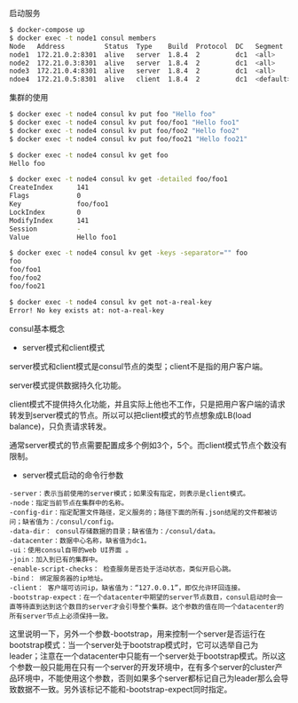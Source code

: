 
启动服务


```bash
$ docker-compose up
$ docker exec -t node1 consul members
Node   Address          Status  Type    Build  Protocol  DC   Segment
node1  172.21.0.2:8301  alive   server  1.8.4  2         dc1  <all>
node2  172.21.0.3:8301  alive   server  1.8.4  2         dc1  <all>
node3  172.21.0.4:8301  alive   server  1.8.4  2         dc1  <all>
ndoe4  172.21.0.5:8301  alive   client  1.8.4  2         dc1  <default>
```

集群的使用


```bash
$ docker exec -t node4 consul kv put foo "Hello foo"
$ docker exec -t node4 consul kv put foo/foo1 "Hello foo1"
$ docker exec -t node4 consul kv put foo/foo2 "Hello foo2"
$ docker exec -t node4 consul kv put foo/foo21 "Hello foo21"

$ docker exec -t node4 consul kv get foo
Hello foo

$ docker exec -t node4 consul kv get -detailed foo/foo1
CreateIndex      141
Flags            0
Key              foo/foo1
LockIndex        0
ModifyIndex      141
Session          -
Value            Hello foo1

$ docker exec -t node4 consul kv get -keys -separator="" foo
foo
foo/foo1
foo/foo2
foo/foo21

$ docker exec -t node4 consul kv get not-a-real-key
Error! No key exists at: not-a-real-key
```

consul基本概念

* server模式和client模式

server模式和client模式是consul节点的类型；client不是指的用户客户端。

server模式提供数据持久化功能。

client模式不提供持久化功能，并且实际上他也不工作，只是把用户客户端的请求转发到server模式的节点。所以可以把client模式的节点想象成LB(load balance)，只负责请求转发。

通常server模式的节点需要配置成多个例如3个，5个。而client模式节点个数没有限制。

* server模式启动的命令行参数

```
-server：表示当前使用的server模式；如果没有指定，则表示是client模式。
-node：指定当前节点在集群中的名称。
-config-dir：指定配置文件路径，定义服务的；路径下面的所有.json结尾的文件都被访问；缺省值为：/consul/config。
-data-dir： consul存储数据的目录；缺省值为：/consul/data。
-datacenter：数据中心名称，缺省值为dc1。
-ui：使用consul自带的web UI界面 。
-join：加入到已有的集群中。
-enable-script-checks： 检查服务是否处于活动状态，类似开启心跳。
-bind： 绑定服务器的ip地址。
-client： 客户端可访问ip，缺省值为：“127.0.0.1”，即仅允许环回连接。
-bootstrap-expect：在一个datacenter中期望的server节点数目，consul启动时会一直等待直到达到这个数目的server才会引导整个集群。这个参数的值在同一个datacenter的所有server节点上必须保持一致。
```

这里说明一下，另外一个参数-bootstrap，用来控制一个server是否运行在bootstrap模式：当一个server处于bootstrap模式时，它可以选举自己为leader；注意在一个datacenter中只能有一个server处于bootstrap模式。所以这个参数一般只能用在只有一个server的开发环境中，在有多个server的cluster产品环境中，不能使用这个参数，否则如果多个server都标记自己为leader那么会导致数据不一致。另外该标记不能和-bootstrap-expect同时指定。

